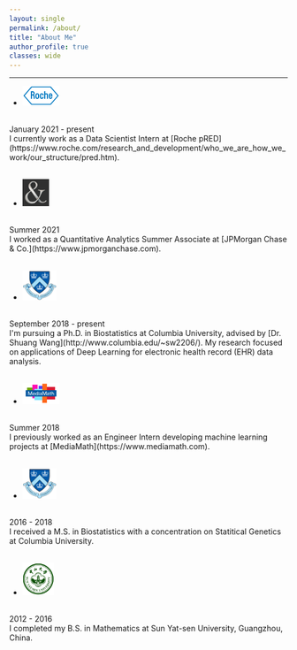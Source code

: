 ```yaml
---
layout: single
permalink: /about/
title: "About Me"
author_profile: true
classes: wide
---
```


***

* <img src="/assets/images/Roche.png" style="width:14%">
<br />
January 2021 - present
<br />
I currently work as a Data Scientist Intern at [Roche pRED](https://www.roche.com/research_and_development/who_we_are_how_we_work/our_structure/pred.htm).
<br />
<br />


* <img src="/assets/images/JPMorgan.png" style="width:10%">
<br />
Summer 2021
<br />
I worked as a Quantitative Analytics Summer Associate at [JPMorgan Chase & Co.](https://www.jpmorganchase.com).
<br />
<br />


* <img src="/assets/images/columbia.png" style="width:13%">
<br />
September 2018 - present
<br />
I'm pursuing a Ph.D. in Biostatistics at Columbia University, advised by [Dr. Shuang Wang](http://www.columbia.edu/~sw2206/). My research focused on applications of Deep Learning for electronic health record (EHR) data analysis.
<br />
<br />


* <img src="/assets/images/mediamath.png" style="width:14%">
<br />
Summer 2018
<br />
I previously worked as an Engineer Intern developing machine learning projects at [MediaMath](https://www.mediamath.com).
<br />
<br />


* <img src="/assets/images/columbia.png" style="width:13%">
<br />
2016 - 2018
<br />
I received a M.S. in Biostatistics with a concentration on Statitical Genetics at Columbia University.
<br />
<br />


* <img src="/assets/images/SYSU.png" style="width:12%">
<br />
2012 - 2016
<br />
I completed my B.S. in Mathematics at Sun Yat-sen University, Guangzhou, China.
<br />
<br />





